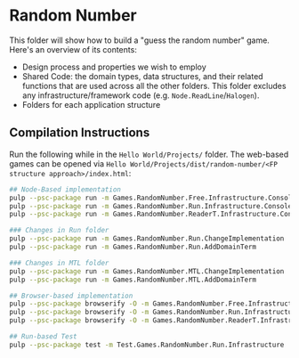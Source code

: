 # Random Number

This folder will show how to build a "guess the random number" game. Here's an overview of its contents:
- Design process and properties we wish to employ
- Shared Code: the domain types, data structures, and their related functions that are used across all the other folders. This folder excludes any infrastructure/framework code (e.g. `Node.ReadLine`/`Halogen`).
- Folders for each application structure

## Compilation Instructions

Run the following while in the `Hello World/Projects/` folder. The web-based games can be opened via `Hello World/Projects/dist/random-number/<FP structure approach>/index.html`:
```bash
## Node-Based implementation
pulp --psc-package run -m Games.RandomNumber.Free.Infrastructure.Console
pulp --psc-package run -m Games.RandomNumber.Run.Infrastructure.Console
pulp --psc-package run -m Games.RandomNumber.ReaderT.Infrastructure.Console

### Changes in Run folder
pulp --psc-package run -m Games.RandomNumber.Run.ChangeImplementation
pulp --psc-package run -m Games.RandomNumber.Run.AddDomainTerm

### Changes in MTL folder
pulp --psc-package run -m Games.RandomNumber.MTL.ChangeImplementation
pulp --psc-package run -m Games.RandomNumber.MTL.AddDomainTerm

## Browser-based implementation
pulp --psc-package browserify -O -m Games.RandomNumber.Free.Infrastructure.Halogen.Web --to dist/random-number/free/app.js
pulp --psc-package browserify -O -m Games.RandomNumber.Run.Infrastructure.Halogen.Web --to dist/random-number/run/app.js
pulp --psc-package browserify -O -m Games.RandomNumber.ReaderT.Infrastructure.Halogen.Web --to dist/random-number/readerT/app.js

## Run-based Test
pulp --psc-package test -m Test.Games.RandomNumber.Run.Infrastructure
```
